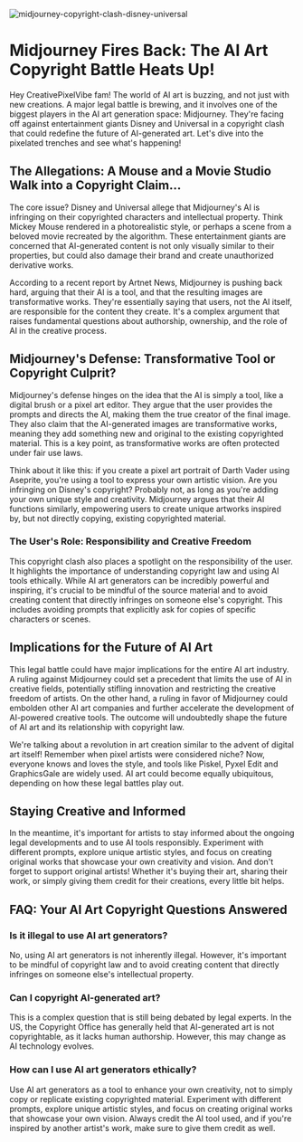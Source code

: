 ![midjourney-copyright-clash-disney-universal](https://images.pexels.com/photos/11280353/pexels-photo-11280353.jpeg?auto=compress&cs=tinysrgb&fit=crop&h=627&w=1200)

# Midjourney Fires Back: The AI Art Copyright Battle Heats Up!

Hey CreativePixelVibe fam! The world of AI art is buzzing, and not just with new creations. A major legal battle is brewing, and it involves one of the biggest players in the AI art generation space: Midjourney. They're facing off against entertainment giants Disney and Universal in a copyright clash that could redefine the future of AI-generated art. Let's dive into the pixelated trenches and see what's happening!

## The Allegations: A Mouse and a Movie Studio Walk into a Copyright Claim...

The core issue? Disney and Universal allege that Midjourney's AI is infringing on their copyrighted characters and intellectual property. Think Mickey Mouse rendered in a photorealistic style, or perhaps a scene from a beloved movie recreated by the algorithm. These entertainment giants are concerned that AI-generated content is not only visually similar to their properties, but could also damage their brand and create unauthorized derivative works.

According to a recent report by Artnet News, Midjourney is pushing back hard, arguing that their AI is a tool, and that the resulting images are transformative works. They're essentially saying that users, not the AI itself, are responsible for the content they create. It's a complex argument that raises fundamental questions about authorship, ownership, and the role of AI in the creative process.

## Midjourney's Defense: Transformative Tool or Copyright Culprit?

Midjourney's defense hinges on the idea that the AI is simply a tool, like a digital brush or a pixel art editor. They argue that the user provides the prompts and directs the AI, making them the true creator of the final image. They also claim that the AI-generated images are transformative works, meaning they add something new and original to the existing copyrighted material. This is a key point, as transformative works are often protected under fair use laws. 

Think about it like this: if you create a pixel art portrait of Darth Vader using Aseprite, you're using a tool to express your own artistic vision. Are you infringing on Disney's copyright? Probably not, as long as you're adding your own unique style and creativity. Midjourney argues that their AI functions similarly, empowering users to create unique artworks inspired by, but not directly copying, existing copyrighted material.

### The User's Role: Responsibility and Creative Freedom

This copyright clash also places a spotlight on the responsibility of the user. It highlights the importance of understanding copyright law and using AI tools ethically. While AI art generators can be incredibly powerful and inspiring, it's crucial to be mindful of the source material and to avoid creating content that directly infringes on someone else's copyright. This includes avoiding prompts that explicitly ask for copies of specific characters or scenes.

## Implications for the Future of AI Art

This legal battle could have major implications for the entire AI art industry. A ruling against Midjourney could set a precedent that limits the use of AI in creative fields, potentially stifling innovation and restricting the creative freedom of artists. On the other hand, a ruling in favor of Midjourney could embolden other AI art companies and further accelerate the development of AI-powered creative tools. The outcome will undoubtedly shape the future of AI art and its relationship with copyright law.

We're talking about a revolution in art creation similar to the advent of digital art itself! Remember when pixel artists were considered niche? Now, everyone knows and loves the style, and tools like Piskel, Pyxel Edit and GraphicsGale are widely used. AI art could become equally ubiquitous, depending on how these legal battles play out.

## Staying Creative and Informed

In the meantime, it's important for artists to stay informed about the ongoing legal developments and to use AI tools responsibly. Experiment with different prompts, explore unique artistic styles, and focus on creating original works that showcase your own creativity and vision. And don't forget to support original artists! Whether it's buying their art, sharing their work, or simply giving them credit for their creations, every little bit helps.

## FAQ: Your AI Art Copyright Questions Answered

### Is it illegal to use AI art generators?

No, using AI art generators is not inherently illegal. However, it's important to be mindful of copyright law and to avoid creating content that directly infringes on someone else's intellectual property.

### Can I copyright AI-generated art?

This is a complex question that is still being debated by legal experts. In the US, the Copyright Office has generally held that AI-generated art is not copyrightable, as it lacks human authorship. However, this may change as AI technology evolves.

### How can I use AI art generators ethically?

Use AI art generators as a tool to enhance your own creativity, not to simply copy or replicate existing copyrighted material. Experiment with different prompts, explore unique artistic styles, and focus on creating original works that showcase your own vision. Always credit the AI tool used, and if you're inspired by another artist's work, make sure to give them credit as well.
